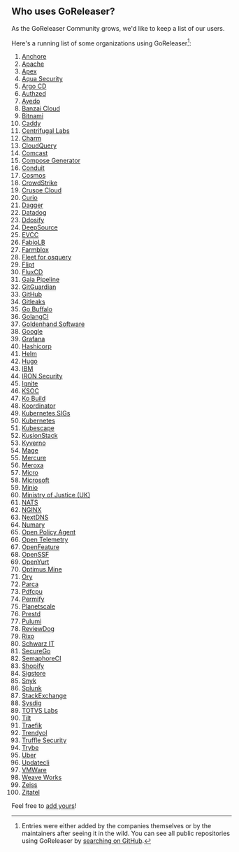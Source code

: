 ## Who uses GoReleaser?

As the GoReleaser Community grows, we'd like to keep a list of our users.

Here's a running list of some organizations using GoReleaser[^1]:

1. [Anchore](https://anchore.com)
1. [Apache](https://www.apache.org)
1. [Apex](https://github.com/apex)
1. [Aqua Security](https://www.aquasec.com)
1. [Argo CD](https://github.com/argoproj)
1. [Authzed](https://authzed.com)
1. [Ayedo](https://www.ayedo.de/)
1. [Banzai Cloud](https://banzaicloud.com)
1. [Bitnami](https://bitnami.com)
1. [Caddy](https://caddyserver.com)
1. [Centrifugal Labs](https://github.com/centrifugal)
1. [Charm](https://charm.sh)
1. [CloudQuery](https://github.com/cloudquery)
1. [Comcast](https://comcast.github.io)
1. [Compose Generator](https://www.compose-generator.com)
1. [Conduit](https://www.conduit.io/)
1. [Cosmos](https://github.com/cosmos)
1. [CrowdStrike](https://www.crowdstrike.com)
1. [Crusoe Cloud](https://crusoecloud.com)
1. [Curio](https://curio.sh)
1. [Dagger](https://dagger.io)
1. [Datadog](https://www.datadoghq.com)
1. [Ddosify](https://github.com/ddosify)
1. [DeepSource](https://deepsource.com)
1. [EVCC](https://evcc.io)
1. [FabioLB](https://fabiolb.net)
1. [Farmblox](https://github.com/farmblox)
1. [Fleet for osquery](https://fleetdm.com)
1. [Flipt](https://www.flipt.io)
1. [FluxCD](https://fluxcd.io)
1. [Gaia Pipeline](https://github.com/gaia-pipeline)
1. [GitGuardian](https://gitguardian.com)
1. [GitHub](https://github.com)
1. [Gitleaks](https://gitleaks.io)
1. [Go Buffalo](https://gobuffalo.io)
1. [GolangCI](https://golangci.com)
1. [Goldenhand Software](https://www.goldenhandsoftware.co.uk)
1. [Google](https://google.com)
1. [Grafana](https://grafana.com)
1. [Hashicorp](https://hashicorp.com)
1. [Helm](https://helm.sh)
1. [Hugo](https://gohugo.io)
1. [IBM](https://www.ibm.com/br-pt)
1. [IRON Security](https://iron.security)
1. [Ignite](https://ignite.com)
1. [KSOC](https://github.com/ksoclabs)
1. [Ko Build](https://ko.build)
1. [Koordinator](https://koordinator.sh)
1. [Kubernetes SIGs](https://github.com/kubernetes-sigs)
1. [Kubernetes](https://kubernetes.io)
1. [Kubescape](https://github.com/kubescape)
1. [KusionStack](https://kusionstack.io/)
1. [Kyverno](https://github.com/kyverno)
1. [Mage](https://github.com/magefile)
1. [Mercure](https://mercure.rocks/)
1. [Meroxa](https://meroxa.com/)
1. [Micro](https://micro.dev)
1. [Microsoft](https://microsoft.com)
1. [Minio](https://min.io)
1. [Ministry of Justice (UK)](https://mojdigital.blog.gov.uk)
1. [NATS](https://nats.io)
1. [NGINX](https://www.nginx.com)
1. [NextDNS](https://nextdns.io)
1. [Numary](https://numary.com)
1. [Open Policy Agent](https://www.openpolicyagent.org)
1. [Open Telemetry](https://opentelemetry.io)
1. [OpenFeature](https://openfeature.dev)
1. [OpenSSF](https://openssf.org)
1. [OpenYurt](https://openyurt.io)
1. [Optimus Mine](https://optimusmine.com)
1. [Ory](https://github.com/ory)
1. [Parca](https://www.parca.dev)
1. [Pdfcpu](https://pdfcpu.io)
1. [Permify](https://github.com/Permify)
1. [Planetscale](https://planetscale.com)
1. [Prestd](https://prestd.com)
1. [Pulumi](https://pulumi.com)
1. [ReviewDog](https://github.com/reviewdog)
1. [Rixo](https://www.rixo.cz)
1. [Schwarz IT](https://jobs.schwarz)
1. [SecureGo](https://securego.io)
1. [SemaphoreCI](https://semaphoreci.com)
1. [Shopify](https://shopify.engineering)
1. [Sigstore](https://sigstore.dev)
1. [Snyk](https://snyk.io)
1. [Splunk](http://dev.splunk.com)
1. [StackExchange](https://stackexchange.com)
1. [Sysdig](https://sysdig.com)
1. [TOTVS Labs](https://totvslabs.com)
1. [Tilt](https://tilt.dev)
1. [Traefik](https://traefik.io)
1. [Trendyol](https://trendyol.com)
1. [Truffle Security](https://github.com/trufflesecurity)
1. [Trybe](https://betrybe.com)
1. [Uber](https://uber.github.io/)
1. [Updatecli](https://updatecli.io/)
1. [VMWare](https://www.vmware.com)
1. [Weave Works](https://github.com/weaveworks/weave)
1. [Zeiss](https://github.com/ZEISS)
1. [Zitatel](https://zitadel.com)

Feel free to [add yours](https://github.com/goreleaser/goreleaser/edit/main/USERS.md)!

<!--
Hey! Thanks for looking into this file!
If you're going to edit it, please:
- keep a-z ordering :)
- edit only the USERS.md file at the repository's root directory
- /www/docs/users.md is auto-copied from /USERS.md
-->

[^1]:
    Entries were either added by the companies themselves or by the maintainers after seeing it in the wild.
    You can see all public repositories using GoReleaser by [searching on GitHub](https://github.com/search?q=path%3A.goreleaser.yml+OR+path%3A.goreleaser.yaml+&type=code).
